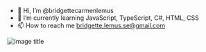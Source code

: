 - 👋 Hi, I’m @bridgettecarmenlemus
- 🌱 I’m currently learning JavaScript, TypeScript, C#, HTML, CSS
- 📫 How to reach me bridgette.lemus.se@gmail.com

![image title](https://rushter.com/counter.svg)


<!---
bridgettecarmenlemus/bridgettecarmenlemus is a ✨ special ✨ repository because its `README.md` (this file) appears on your GitHub profile.
You can click the Preview link to take a look at your changes.
--->
